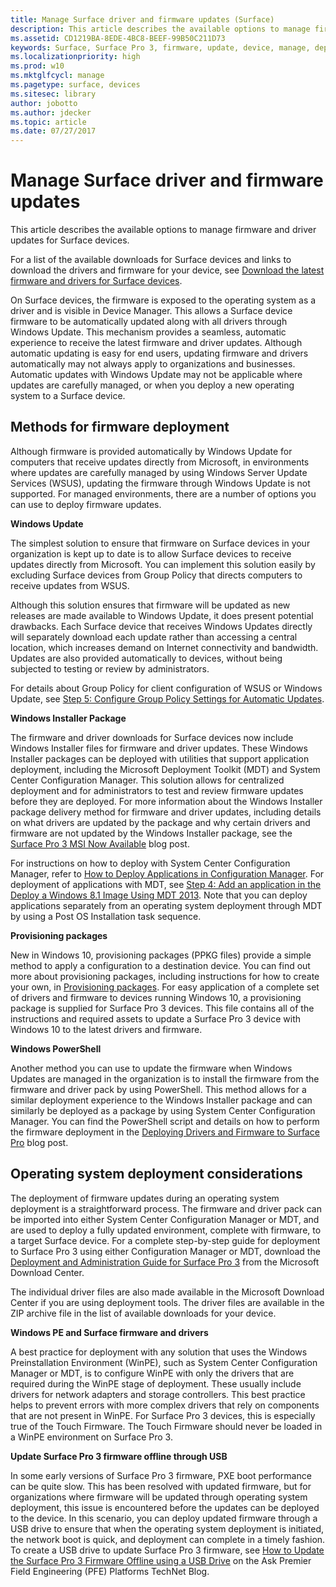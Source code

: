 ```yaml
---
title: Manage Surface driver and firmware updates (Surface)
description: This article describes the available options to manage firmware and driver updates for Surface devices.
ms.assetid: CD1219BA-8EDE-4BC8-BEEF-99B50C211D73
keywords: Surface, Surface Pro 3, firmware, update, device, manage, deploy, driver, USB
ms.localizationpriority: high
ms.prod: w10
ms.mktglfcycl: manage
ms.pagetype: surface, devices
ms.sitesec: library
author: jobotto
ms.author: jdecker
ms.topic: article
ms.date: 07/27/2017
---
```


# Manage Surface driver and firmware updates


This article describes the available options to manage firmware and driver updates for Surface devices.

For a list of the available downloads for Surface devices and links to download the drivers and firmware for your device, see [Download the latest firmware and drivers for Surface devices](deploy-the-latest-firmware-and-drivers-for-surface-devices.md).

On Surface devices, the firmware is exposed to the operating system as a driver and is visible in Device Manager. This allows a Surface device firmware to be automatically updated along with all drivers through Windows Update. This mechanism provides a seamless, automatic experience to receive the latest firmware and driver updates. Although automatic updating is easy for end users, updating firmware and drivers automatically may not always apply to organizations and businesses. Automatic updates with Windows Update may not be applicable where updates are carefully managed, or when you deploy a new operating system to a Surface device.

## <a href="" id="methods-for-------firmware-deployment"></a>Methods for firmware deployment


Although firmware is provided automatically by Windows Update for computers that receive updates directly from Microsoft, in environments where updates are carefully managed by using Windows Server Update Services (WSUS), updating the firmware through Windows Update is not supported. For managed environments, there are a number of options you can use to deploy firmware updates.

**Windows Update**

The simplest solution to ensure that firmware on Surface devices in your organization is kept up to date is to allow Surface devices to receive updates directly from Microsoft. You can implement this solution easily by excluding Surface devices from Group Policy that directs computers to receive updates from WSUS.

Although this solution ensures that firmware will be updated as new releases are made available to Windows Update, it does present potential drawbacks. Each Surface device that receives Windows Updates directly will separately download each update rather than accessing a central location, which increases demand on Internet connectivity and bandwidth. Updates are also provided automatically to devices, without being subjected to testing or review by administrators.

For details about Group Policy for client configuration of WSUS or Windows Update, see [Step 5: Configure Group Policy Settings for Automatic Updates](https://technet.microsoft.com/library/dn595129).

**Windows Installer Package**

The firmware and driver downloads for Surface devices now include Windows Installer files for firmware and driver updates. These Windows Installer packages can be deployed with utilities that support application deployment, including the Microsoft Deployment Toolkit (MDT) and System Center Configuration Manager. This solution allows for centralized deployment and for administrators to test and review firmware updates before they are deployed. For more information about the Windows Installer package delivery method for firmware and driver updates, including details on what drivers are updated by the package and why certain drivers and firmware are not updated by the Windows Installer package, see the [Surface Pro 3 MSI Now Available](https://blogs.technet.microsoft.com/surface/2015/03/04/surface-pro-3-msi-now-available/) blog post.

For instructions on how to deploy with System Center Configuration Manager, refer to [How to Deploy Applications in Configuration Manager](https://technet.microsoft.com/library/gg682082). For deployment of applications with MDT, see [Step 4: Add an application in the Deploy a Windows 8.1 Image Using MDT 2013](https://technet.microsoft.com/library/dn744279#sec04). Note that you can deploy applications separately from an operating system deployment through MDT by using a Post OS Installation task sequence.

**Provisioning packages**

New in Windows 10, provisioning packages (PPKG files) provide a simple method to apply a configuration to a destination device. You can find out more about provisioning packages, including instructions for how to create your own, in [Provisioning packages](https://technet.microsoft.com/itpro/windows/deploy/provisioning-packages). For easy application of a complete set of drivers and firmware to devices running Windows 10, a provisioning package is supplied for Surface Pro 3 devices. This file contains all of the instructions and required assets to update a Surface Pro 3 device with Windows 10 to the latest drivers and firmware.

**Windows PowerShell**

Another method you can use to update the firmware when Windows Updates are managed in the organization is to install the firmware from the firmware and driver pack by using PowerShell. This method allows for a similar deployment experience to the Windows Installer package and can similarly be deployed as a package by using System Center Configuration Manager. You can find the PowerShell script and details on how to perform the firmware deployment in the [Deploying Drivers and Firmware to Surface Pro](https://blogs.technet.microsoft.com/deploymentguys/2013/05/16/deploying-drivers-and-firmware-to-surface-pro/) blog post.

## Operating system deployment considerations


The deployment of firmware updates during an operating system deployment is a straightforward process. The firmware and driver pack can be imported into either System Center Configuration Manager or MDT, and are used to deploy a fully updated environment, complete with firmware, to a target Surface device. For a complete step-by-step guide for deployment to Surface Pro 3 using either Configuration Manager or MDT, download the [Deployment and Administration Guide for Surface Pro 3](https://www.microsoft.com/download/details.aspx?id=45292) from the Microsoft Download Center.

The individual driver files are also made available in the Microsoft Download Center if you are using deployment tools. The driver files are available in the ZIP archive file in the list of available downloads for your device.

**Windows PE and Surface firmware and drivers**

A best practice for deployment with any solution that uses the Windows Preinstallation Environment (WinPE), such as System Center Configuration Manager or MDT, is to configure WinPE with only the drivers that are required during the WinPE stage of deployment. These usually include drivers for network adapters and storage controllers. This best practice helps to prevent errors with more complex drivers that rely on components that are not present in WinPE. For Surface Pro 3 devices, this is especially true of the Touch Firmware. The Touch Firmware should never be loaded in a WinPE environment on Surface Pro 3.

**Update Surface Pro 3 firmware offline through USB**

In some early versions of Surface Pro 3 firmware, PXE boot performance can be quite slow. This has been resolved with updated firmware, but for organizations where firmware will be updated through operating system deployment, this issue is encountered before the updates can be deployed to the device. In this scenario, you can deploy updated firmware through a USB drive to ensure that when the operating system deployment is initiated, the network boot is quick, and deployment can complete in a timely fashion. To create a USB drive to update Surface Pro 3 firmware, see [How to Update the Surface Pro 3 Firmware Offline using a USB Drive](https://blogs.technet.microsoft.com/askpfeplat/2014/10/19/how-to-update-the-surface-pro-3-firmware-offline-using-a-usb-drive/) on the Ask Premier Field Engineering (PFE) Platforms TechNet Blog.

 

 





